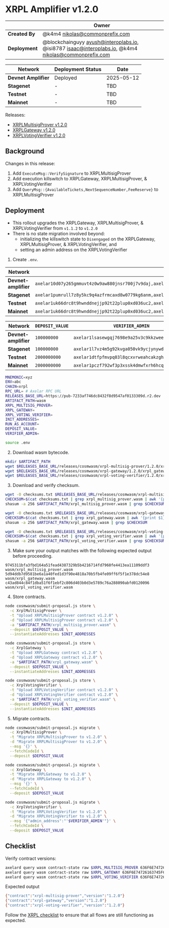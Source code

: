 # XRPL Amplifier v1.2.0

|                | **Owner**                                                                                                  |
|----------------|------------------------------------------------------------------------------------------------------------|
| **Created By** | @k4m4 <nikolas@commonprefix.com>                                                                           |
| **Deployment** | @blockchainguyy <ayush@interoplabs.io>, @isi8787 <isaac@interoplabs.io>, @k4m4 <nikolas@commonprefix.com> |

| **Network**          | **Deployment Status** | **Date**   |
|----------------------|-----------------------|------------|
| **Devnet Amplifier** | Deployed              | 2025-05-12 |
| **Stagenet**         | -                     | TBD        |
| **Testnet**          | -                     | TBD        |
| **Mainnet**          | -                     | TBD        |

Releases:
- [XRPLMultisigProver v1.2.0](https://github.com/commonprefix/axelar-amplifier/releases/tag/xrpl-multisig-prover-v1.2.0)
- [XRPLGateway v1.2.0](https://github.com/commonprefix/axelar-amplifier/releases/tag/xrpl-gateway-v1.2.0)
- [XRPLVotingVerifier v1.2.0](https://github.com/commonprefix/axelar-amplifier/releases/tag/xrpl-voting-verifier-v1.2.0)

## Background

Changes in this release:

1. Add `ExecuteMsg::VerifySignature` to XRPLMultisigProver
1. Add execution killswitch to XRPLGateway, XRPLMultisigProver, & XRPLVotingVerifier
1. Add `QueryMsg::{AvailableTickets,NextSequenceNumber,FeeReserve}` to XRPLMultisigProver

## Deployment

- This rollout upgrades the XRPLGateway, XRPLMultisigProver, & XRPLVotingVerifier from `v1.1.2` to `v1.2.0`
- There is no state migration involved beyond:
  * initializing the killswitch state to `Disengaged` on the XRPLGateway, XRPLMultisigProver, & XRPLVotingVerifier, and
  * setting an admin address on the XRPLVotingVerifier

1. Create `.env`.

| Network              | `INIT_ADDRESSES`                                                                                                                            | `RUN_AS_ACCOUNT`                                |
| -------------------- | ------------------------------------------------------------------------------------------------------------------------------------------- | ----------------------------------------------- |
| **Devnet-amplifier** | `axelar10d07y265gmmuvt4z0w9aw880jnsr700j7v9daj,axelar1zlr7e5qf3sz7yf890rkh9tcnu87234k6k7ytd9`                                               | `axelar10d07y265gmmuvt4z0w9aw880jnsr700j7v9daj` |
| **Stagenet**         | `axelar1pumrull7z8y5kc9q4azfrmcaxd8w0779kg6anm,axelar10d07y265gmmuvt4z0w9aw880jnsr700j7v9daj,axelar12qvsvse32cjyw60ztysd3v655aj5urqeup82ky` | `axelar10d07y265gmmuvt4z0w9aw880jnsr700j7v9daj` |
| **Testnet**          | `axelar1uk66drc8t9hwnddnejjp92t22plup0xd036uc2,axelar10d07y265gmmuvt4z0w9aw880jnsr700j7v9daj,axelar12f2qn005d4vl03ssjq07quz6cja72w5ukuchv7` | `axelar10d07y265gmmuvt4z0w9aw880jnsr700j7v9daj` |
| **Mainnet**          | `axelar1uk66drc8t9hwnddnejjp92t22plup0xd036uc2,axelar10d07y265gmmuvt4z0w9aw880jnsr700j7v9daj,axelar1nctnr9x0qexemeld5w7w752rmqdsqqv92dw9am` | `axelar10d07y265gmmuvt4z0w9aw880jnsr700j7v9daj` |

| Network              | `DEPOSIT_VALUE` | `VERIFIER_ADMIN`                                |
| -------------------- | --------------- | ----------------------------------------------- |
| **Devnet-amplifier** | `100000000`     | `axelar1lsasewgqj7698e9a25v3c9kkzweee9cvejq5cs` |
| **Stagenet**         | `100000000`     | `axelar1l7vz4m5g92kvga050vk9ycjynywdlk4zhs07dv` |
| **Testnet**          | `2000000000`    | `axelar1dtfpfmvpq03l8qcxvrweahcakzgh52xavpumqv` |
| **Mainnet**          | `2000000000`    | `axelar1pczf792wf3p3xssk4dmwfxrh6hcqnrjp70danj` |

```bash
MNEMONIC=xyz
ENV=abc
CHAIN=xrpl
RPC_URL= # Axelar RPC URL
RELEASES_BASE_URL=https://pub-7233af746dc8432f8d9547af0133309d.r2.dev
ARTIFACT_PATH=wasm
XRPL_MULTISIG_PROVER=
XRPL_GATEWAY=
XRPL_VOTING_VERIFIER=
INIT_ADDRESSES=
RUN_AS_ACCOUNT=
DEPOSIT_VALUE=
VERIFIER_ADMIN=
```

```bash
source .env
```

2. Download wasm bytecode.

```bash
mkdir $ARTIFACT_PATH
wget $RELEASES_BASE_URL/releases/cosmwasm/xrpl-multisig-prover/1.2.0/xrpl_multisig_prover.wasm --directory-prefix=$ARTIFACT_PATH
wget $RELEASES_BASE_URL/releases/cosmwasm/xrpl-gateway/1.2.0/xrpl_gateway.wasm --directory-prefix=$ARTIFACT_PATH
wget $RELEASES_BASE_URL/releases/cosmwasm/xrpl-voting-verifier/1.2.0/xrpl_voting_verifier.wasm --directory-prefix=$ARTIFACT_PATH
```

3. Download and verify checksum.

```bash
wget -O checksums.txt $RELEASES_BASE_URL/releases/cosmwasm/xrpl-multisig-prover/1.2.0/checksums.txt
CHECKSUM=$(cat checksums.txt | grep xrpl_multisig_prover.wasm | awk '{print $1}')
shasum -a 256 $ARTIFACT_PATH/xrpl_multisig_prover.wasm | grep $CHECKSUM

wget -O checksums.txt $RELEASES_BASE_URL/releases/cosmwasm/xrpl-gateway/1.2.0/checksums.txt
CHECKSUM=$(cat checksums.txt | grep xrpl_gateway.wasm | awk '{print $1}')
shasum -a 256 $ARTIFACT_PATH/xrpl_gateway.wasm | grep $CHECKSUM

wget -O checksums.txt $RELEASES_BASE_URL/releases/cosmwasm/xrpl-voting-verifier/1.2.0/checksums.txt
CHECKSUM=$(cat checksums.txt | grep xrpl_voting_verifier.wasm | awk '{print $1}')
shasum -a 256 $ARTIFACT_PATH/xrpl_voting_verifier.wasm | grep $CHECKSUM
```

3. Make sure your output matches with the following expected output before proceeding.

```
9745311bfa3fbd164a51fead4387329b5b4216714fd7960fe4413ea11109ddf3  wasm/xrpl_multisig_prover.wasm
5d94ddb7d9581be6a1a40fed1d3f90e4818a70b5fb4fe09ff6f5f1e378dc54e8  wasm/xrpl_gateway.wasm
c43ad844c84f1dba51f6f1ebf2c806d403b0d3e5789c76a288090abfd0120096  wasm/xrpl_voting_verifier.wasm
```

4. Store contracts.

```bash
node cosmwasm/submit-proposal.js store \
  -c XrplMultisigProver \
  -t "Upload XRPLMultisigProver contract v1.2.0" \
  -d "Upload XRPLMultisigProver contract v1.2.0" \
  -a "$ARTIFACT_PATH/xrpl_multisig_prover.wasm" \
  --deposit $DEPOSIT_VALUE \
  --instantiateAddresses $INIT_ADDRESSES

node cosmwasm/submit-proposal.js store \
  -c XrplGateway \
  -t "Upload XRPLGateway contract v1.2.0" \
  -d "Upload XRPLGateway contract v1.2.0" \
  -a "$ARTIFACT_PATH/xrpl_gateway.wasm" \
  --deposit $DEPOSIT_VALUE \
  --instantiateAddresses $INIT_ADDRESSES

node cosmwasm/submit-proposal.js store \
  -c XrplVotingVerifier \
  -t "Upload XRPLVotingVerifier contract v1.2.0" \
  -d "Upload XRPLVotingVerifier contract v1.2.0" \
  -a "$ARTIFACT_PATH/xrpl_voting_verifier.wasm" \
  --deposit $DEPOSIT_VALUE \
  --instantiateAddresses $INIT_ADDRESSES
```

5. Migrate contracts.

```bash
node cosmwasm/submit-proposal.js migrate \
  -c XrplMultisigProver \
  -t "Migrate XRPLMultisigProver to v1.2.0" \
  -d "Migrate XRPLMultisigProver to v1.2.0" \
  --msg '{}' \
  --fetchCodeId \
  --deposit $DEPOSIT_VALUE

node cosmwasm/submit-proposal.js migrate \
  -c XrplGateway \
  -t "Migrate XRPLGateway to v1.2.0" \
  -d "Migrate XRPLGateway to v1.2.0" \
  --msg '{}' \
  --fetchCodeId \
  --deposit $DEPOSIT_VALUE

node cosmwasm/submit-proposal.js migrate \
  -c XrplVotingVerifier \
  -t "Migrate XRPLVotingVerifier to v1.2.0" \
  -d "Migrate XRPLVotingVerifier to v1.2.0" \
  --msg '{"admin_address":"'$VERIFIER_ADMIN'"}' \
  --fetchCodeId \
  --deposit $DEPOSIT_VALUE
```

## Checklist

Verify contract versions:

```bash
axelard query wasm contract-state raw $XRPL_MULTISIG_PROVER 636F6E74726163745F696E666F --node $RPC_URL -o json | jq -r '.data' | base64 -d
axelard query wasm contract-state raw $XRPL_GATEWAY 636F6E74726163745F696E666F --node $RPC_URL -o json | jq -r '.data' | base64 -d
axelard query wasm contract-state raw $XRPL_VOTING_VERIFIER 636F6E74726163745F696E666F  --node $RPC_URL -o json | jq -r '.data' | base64 -d
```

Expected output

```bash
{"contract":"xrpl-multisig-prover","version":"1.2.0"}
{"contract":"xrpl-gateway","version":"1.2.0"}
{"contract":"xrpl-voting-verifier","version":"1.2.0"}
```

Follow the [XRPL checklist](../xrpl/2025-02-v1.0.0.md) to ensure that all flows are still functioning as expected.
